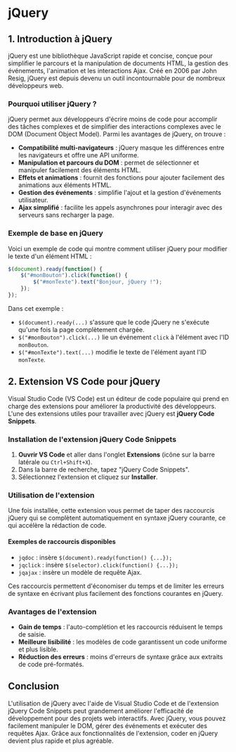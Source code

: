 # jQuery

## 1. Introduction à jQuery

jQuery est une bibliothèque JavaScript rapide et concise, conçue pour simplifier le parcours et la manipulation de documents HTML, la gestion des événements, l'animation et les interactions Ajax. Créé en 2006 par John Resig, jQuery est depuis devenu un outil incontournable pour de nombreux développeurs web.

### Pourquoi utiliser jQuery ?

jQuery permet aux développeurs d'écrire moins de code pour accomplir des tâches complexes et de simplifier des interactions complexes avec le DOM (Document Object Model). Parmi les avantages de jQuery, on trouve :

- **Compatibilité multi-navigateurs** : jQuery masque les différences entre les navigateurs et offre une API uniforme.
- **Manipulation et parcours du DOM** : permet de sélectionner et manipuler facilement des éléments HTML.
- **Effets et animations** : fournit des fonctions pour ajouter facilement des animations aux éléments HTML.
- **Gestion des événements** : simplifie l'ajout et la gestion d'événements utilisateur.
- **Ajax simplifié** : facilite les appels asynchrones pour interagir avec des serveurs sans recharger la page.

### Exemple de base en jQuery

Voici un exemple de code qui montre comment utiliser jQuery pour modifier le texte d'un élément HTML :

```javascript
$(document).ready(function() {
    $("#monBouton").click(function() {
        $("#monTexte").text("Bonjour, jQuery !");
    });
});
```

Dans cet exemple :

- `$(document).ready(...)` s'assure que le code jQuery ne s'exécute qu'une fois la page complètement chargée.
- `$("#monBouton").click(...)` lie un événement `click` à l'élément avec l'ID `monBouton`.
- `$("#monTexte").text(...)` modifie le texte de l'élément ayant l'ID `monTexte`.

## 2. Extension VS Code pour jQuery

Visual Studio Code (VS Code) est un éditeur de code populaire qui prend en charge des extensions pour améliorer la productivité des développeurs. L'une des extensions utiles pour travailler avec jQuery est **jQuery Code Snippets**.

### Installation de l'extension jQuery Code Snippets

1. **Ouvrir VS Code** et aller dans l'onglet **Extensions** (icône sur la barre latérale ou `Ctrl+Shift+X`).
2. Dans la barre de recherche, tapez "jQuery Code Snippets".
3. Sélectionnez l'extension et cliquez sur **Installer**.

### Utilisation de l'extension

Une fois installée, cette extension vous permet de taper des raccourcis jQuery qui se complètent automatiquement en syntaxe jQuery courante, ce qui accélère la rédaction de code.

#### Exemples de raccourcis disponibles

- `jqdoc` : insère `$(document).ready(function() {...});`
- `jqclick` : insère `$(selector).click(function() {...});`
- `jqajax` : insère un modèle de requête Ajax.

Ces raccourcis permettent d'économiser du temps et de limiter les erreurs de syntaxe en écrivant plus facilement des fonctions courantes en jQuery.

### Avantages de l'extension

- **Gain de temps** : l'auto-complétion et les raccourcis réduisent le temps de saisie.
- **Meilleure lisibilité** : les modèles de code garantissent un code uniforme et plus lisible.
- **Réduction des erreurs** : moins d'erreurs de syntaxe grâce aux extraits de code pré-formatés.

## Conclusion

L'utilisation de jQuery avec l'aide de Visual Studio Code et de l'extension jQuery Code Snippets peut grandement améliorer l'efficacité de développement pour des projets web interactifs. Avec jQuery, vous pouvez facilement manipuler le DOM, gérer des événements et exécuter des requêtes Ajax. Grâce aux fonctionnalités de l'extension, coder en jQuery devient plus rapide et plus agréable.
